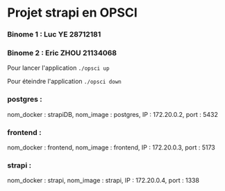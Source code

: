 # Projet strapi en OPSCI

### Binome 1 : Luc YE 28712181
### Binome 2 : Eric ZHOU 21134068

Pour lancer l'application `./opsci up`

Pour éteindre l'application `./opsci down`

### postgres :
 nom_docker : strapiDB,
 nom_image : postgres,
 IP : 172.20.0.2,
 port : 5432

### frontend :
 nom_docker : frontend,
 nom_image : frontend,
 IP : 172.20.0.3,
 port : 5173

### strapi :
 nom_docker : strapi,
 nom_image : strapi,
 IP : 172.20.0.4,
 port : 1338
